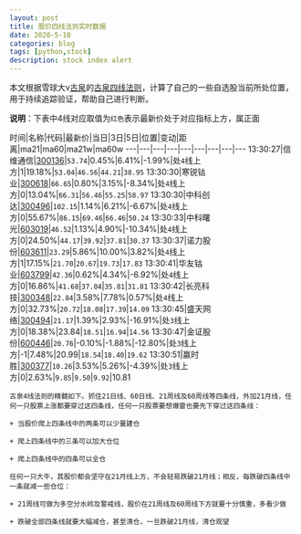 ```yaml
---
layout: post
title: 股价四线法则实时数据
date: 2020-5-10
categories: blog
tags: [python,stock]
description: stock index alert
---
```



本文根据雪球大v[古泉](https://xueqiu.com/u/7148646888)的[古泉四线法则](https://xueqiu.com/7148646888/130498192)，计算了自己的一些自选股当前所处位置，用于持续追踪验证，帮助自己进行判断。

**说明**：下表中4线对应取值为`红色`表示最新价处于对应指标上方，属正面

时间|名称|代码|最新价|当日|3日|5日|位置|变动|距离|ma21|ma60|ma21w|ma60w
---|---|---|---|---|---|---|---|---
13:30:27|信维通信|[300136](https://xueqiu.com/S/SZ300136)|`53.74`|0.45%|6.41%|-1.99%|处`4`线上方|1|19.18%|`53.04`|`46.56`|`44.21`|`38.95`
13:30:30|寒锐钴业|[300618](https://xueqiu.com/S/SZ300618)|`66.65`|0.80%|3.15%|-8.34%|处`4`线上方|0|13.04%|`66.31`|`56.46`|`55.25`|`58.97`
13:30:30|中科创达|[300496](https://xueqiu.com/S/SZ300496)|`102.15`|1.14%|6.21%|-6.67%|处`4`线上方|0|55.67%|`86.15`|`69.46`|`66.46`|`50.24`
13:30:33|中科曙光|[603019](https://xueqiu.com/S/SH603019)|`46.52`|1.13%|4.90%|-10.34%|处`4`线上方|0|24.50%|`44.17`|`39.92`|`37.81`|`30.37`
13:30:37|诺力股份|[603611](https://xueqiu.com/S/SH603611)|`23.29`|5.86%|10.00%|3.82%|处`4`线上方|1|17.15%|`21.70`|`20.67`|`19.73`|`17.83`
13:30:41|华友钴业|[603799](https://xueqiu.com/S/SH603799)|`42.36`|0.62%|4.34%|-6.92%|处`4`线上方|0|16.86%|`41.68`|`37.04`|`35.81`|`31.81`
13:30:42|长亮科技|[300348](https://xueqiu.com/S/SZ300348)|`22.84`|3.58%|7.78%|0.57%|处`4`线上方|0|32.73%|`20.72`|`18.08`|`17.39`|`14.09`
13:30:45|盛天网络|[300494](https://xueqiu.com/S/SZ300494)|`21.17`|1.39%|2.93%|-16.91%|处`3`线上方|0|18.38%|23.84|`18.51`|`16.94`|`14.56`
13:30:47|金证股份|[600446](https://xueqiu.com/S/SH600446)|`20.76`|-0.10%|-1.88%|-12.80%|处`3`线上方|-1|7.48%|20.99|`18.54`|`18.40`|`19.62`
13:30:51|赢时胜|[300377](https://xueqiu.com/S/SZ300377)|`10.26`|3.53%|5.26%|-4.39%|处`3`线上方|0|2.63%|`9.85`|`9.50`|`9.92`|10.81

```
古泉4线法则的精髓如下。抓住21日线、60日线、21周线及60周线等四条线，外加21月线，任何一只股票上涨都要穿过这四条线，任何一只股票要想爆雷也要先下穿过这四条线：

+ 当股价爬上四条线中的两条可以少量建仓

+ 爬上四条线中的三条可以加大仓位

+ 爬上四条线中的四条可以全仓

任何一只大牛，其股价都会坚守在21月线上方，不会轻易跌破21月线；相反，每跌破四条线中一条就减一些仓位：

+ 21周线可做为多空分水岭及警戒线，股价在21周线及60周线下方就要十分慎重，多看少做

+ 跌破全部四条线就要大幅减仓，甚至清仓，一旦跌破21月线，清仓观望
```